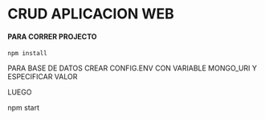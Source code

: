 # CRUD APLICACION WEB

#### PARA CORRER PROJECTO
```
npm install
```
PARA BASE DE DATOS CREAR CONFIG.ENV CON VARIABLE MONGO_URI Y ESPECIFICAR VALOR



LUEGO 

npm start
```